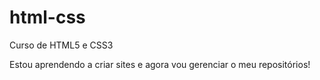 # html-css
 Curso de HTML5  e CSS3

Estou aprendendo a criar sites e agora vou gerenciar o meu repositórios!